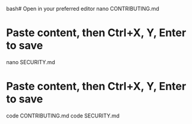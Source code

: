 bash# Open in your preferred editor
nano CONTRIBUTING.md
# Paste content, then Ctrl+X, Y, Enter to save

nano SECURITY.md
# Paste content, then Ctrl+X, Y, Enter to save

code CONTRIBUTING.md
code SECURITY.md
